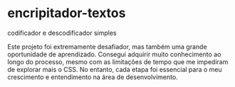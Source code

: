 # encripitador-textos
codificador e descodificador simples

Este projeto foi extremamente desafiador, mas também uma grande oportunidade de aprendizado. Consegui adquirir muito conhecimento ao longo do processo, mesmo com as limitações de tempo que me impediram de explorar mais o CSS. No entanto, cada etapa foi essencial para o meu crescimento e entendimento na área de desenvolvimento. 
